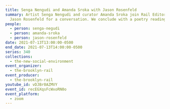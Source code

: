 ```yaml
---
title: Senga Nengudi and Amanda Sroka with Jason Rosenfeld
summary: Artist Senga Nengudi and curator Amanda Sroka join Rail Editor-at-Large
  Jason Rosenfeld for a conversation. We conclude with a poetry reading.
people:
  - person: senga-negudi
  - person: amanda-sroka
  - person: jason-rosenfeld
date: 2021-07-13T13:00:00-0500
end_date: 2021-07-13T14:00:00-0500
series: 340
collections:
  - the-new-social-environment
event_organizer:
  - the-brooklyn-rail
event_producer:
  - the-brooklyn-rail
youtube_id: vDJBr0AZMVY
event_id: recEGXqsFcWxoRN0o
event_platform:
  - zoom
---
```

